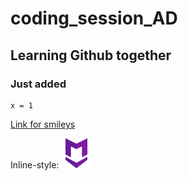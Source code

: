 # coding_session_AD
## Learning Github together

### Just added


```
x = 1
```

[Link for smileys](https://github.com/ikatyang/emoji-cheat-sheet/blob/master/README.md)

Inline-style: 
![alt text](https://github.com/adam-p/markdown-here/raw/master/src/common/images/icon48.png "Logo Title Text 1")
